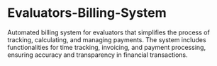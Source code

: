 # Evaluators-Billing-System
Automated billing system for evaluators that simplifies the process of tracking, calculating, and managing payments. The system includes functionalities for time tracking, invoicing, and payment processing, ensuring accuracy and transparency in financial transactions.
